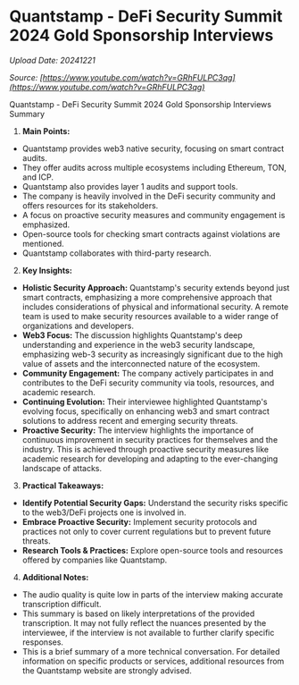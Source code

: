 # Quantstamp - DeFi Security Summit 2024 Gold Sponsorship Interviews

*Upload Date: 20241221*

*Source: [https://www.youtube.com/watch?v=GRhFULPC3qg](https://www.youtube.com/watch?v=GRhFULPC3qg)*

Quantstamp - DeFi Security Summit 2024 Gold Sponsorship Interviews Summary

1. **Main Points:**

* Quantstamp provides web3 native security, focusing on smart contract audits.
* They offer audits across multiple ecosystems including Ethereum, TON, and ICP.
* Quantstamp also provides layer 1 audits and support tools.
* The company is heavily involved in the DeFi security community and offers resources for its stakeholders.
*  A focus on proactive security measures and community engagement is emphasized.
* Open-source tools for checking smart contracts against violations are mentioned.
*  Quantstamp collaborates with third-party research.


2. **Key Insights:**

* **Holistic Security Approach:** Quantstamp's security extends beyond just smart contracts, emphasizing a more comprehensive approach that includes considerations of physical and informational security. A remote team is used to make security resources available to a wider range of organizations and developers.  
* **Web3 Focus:** The discussion highlights Quantstamp's deep understanding and experience in the web3 security landscape, emphasizing web-3 security as increasingly significant due to the high value of assets and the interconnected nature of the ecosystem.
* **Community Engagement:** The company actively participates in and contributes to the DeFi security community via tools, resources, and academic research.
* **Continuing Evolution:**  Their interviewee highlighted Quantstamp's evolving focus, specifically on enhancing web3 and smart contract solutions to address recent and emerging security threats.
* **Proactive Security:** The interview highlights the importance of continuous improvement in security practices for themselves and the industry. This is achieved through proactive security measures like academic research for developing and adapting to the ever-changing landscape of attacks.

3. **Practical Takeaways:**

* **Identify Potential Security Gaps:**  Understand the security risks specific to the web3/DeFi projects one is involved in.
* **Embrace Proactive Security:** Implement security protocols and practices not only to cover current regulations but to prevent future threats.
* **Research Tools & Practices:** Explore open-source tools and resources offered by companies like Quantstamp.

4. **Additional Notes:**

* The audio quality is quite low in parts of the interview making accurate transcription difficult.
* This summary is based on likely interpretations of the provided transcription. It may not fully reflect the nuances presented by the interviewee, if the interview is not available to further clarify specific responses.  
* This is a brief summary of a more technical conversation. For detailed information on specific products or services, additional resources from the Quantstamp website are strongly advised.